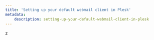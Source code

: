 ```yaml
---
title: 'Setting up your default webmail client in Plesk'
metadata:
    description: setting-up-your-default-webmail-client-in-plesk
---
```


z